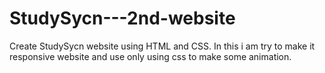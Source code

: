 # StudySycn---2nd-website
Create StudySycn website using HTML and CSS. In this i am try to make it responsive website and use only using css to make some animation.
